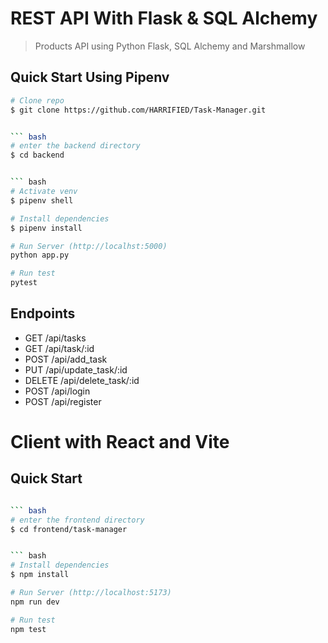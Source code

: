 # REST API With Flask & SQL Alchemy

> Products API using Python Flask, SQL Alchemy and Marshmallow

## Quick Start Using Pipenv


``` bash
# Clone repo
$ git clone https://github.com/HARRIFIED/Task-Manager.git


``` bash
# enter the backend directory
$ cd backend


``` bash
# Activate venv
$ pipenv shell

# Install dependencies
$ pipenv install

# Run Server (http://localhst:5000)
python app.py

# Run test
pytest
```


## Endpoints

* GET     /api/tasks
* GET     /api/task/:id
* POST    /api/add_task
* PUT     /api/update_task/:id
* DELETE  /api/delete_task/:id
* POST    /api/login
* POST    /api/register

# Client with React and Vite

## Quick Start


``` bash

``` bash
# enter the frontend directory
$ cd frontend/task-manager


``` bash
# Install dependencies
$ npm install

# Run Server (http://localhost:5173)
npm run dev

# Run test
npm test
```
